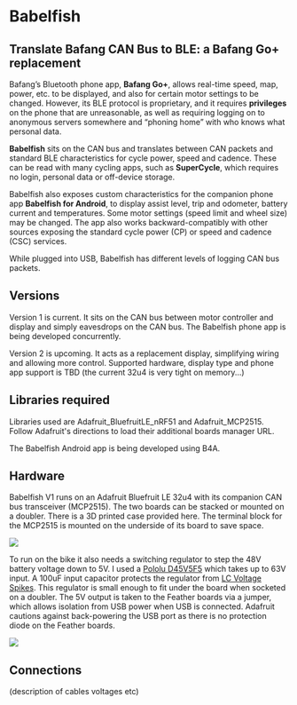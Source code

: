 # Babelfish

## Translate Bafang CAN Bus to BLE: a Bafang Go+ replacement

Bafang’s Bluetooth phone app, **Bafang Go+**, allows real-time speed, map, power, etc. to be displayed, and also for certain motor settings to be changed. However, its BLE protocol is proprietary, and it requires **privileges** on the phone that are unreasonable, as well as requiring logging on to anonymous servers somewhere and “phoning home” with who knows what personal data.

**Babelfish** sits on the CAN bus and translates between CAN packets and standard BLE characteristics for cycle power, speed and cadence. These can be read with many cycling apps, such as **SuperCycle**, which requires no login, personal data or off-device storage. 

Babelfish also exposes custom characteristics for the companion phone app **Babelfish for Android**, to display assist level, trip and odometer, battery current and temperatures. Some motor settings (speed limit and wheel size) may be changed. The app also works backward-compatibly with other sources exposing the standard cycle power (CP) or speed and cadence (CSC) services.

While plugged into USB, Babelfish has different levels of logging CAN bus packets. 

## Versions

Version 1 is current. It sits on the CAN bus between motor controller and display and simply eavesdrops on the CAN bus. The Babelfish phone app is being developed concurrently.

Version 2 is upcoming. It acts as a replacement display, simplifying wiring and allowing more control. Supported hardware, display type and phone app support is TBD (the current 32u4 is very tight on memory...)

## Libraries required

Libraries used are Adafruit_BluefruitLE_nRF51 and Adafruit_MCP2515. Follow Adafruit's directions to load their additional boards manager URL.

The Babelfish Android app is being developed using B4A.

## Hardware

Babelfish V1 runs on an Adafruit Bluefruit LE 32u4 with its companion CAN bus transceiver (MCP2515). The two boards can be stacked or mounted on a doubler. There is a 3D printed case provided here. The terminal block for the MCP2515 is mounted on the underside of its board to save space.

![](assets/2025-09-20-16-01-55-image.png)

To run on the bike it also needs a switching regulator to step the 48V battery voltage down to 5V. I used a [Pololu D45V5F5](https://www.pololu.com/category/335/d45v5fx-step-down-voltage-regulators) which takes up to 63V input. A 100uF input capacitor protects the regulator from [LC Voltage Spikes](https://www.pololu.com/docs/0J16/all). This regulator is small enough to fit under the board when socketed on a doubler. The 5V output is taken to the Feather boards via a jumper, which allows isolation from USB power when USB is connected. Adafruit cautions against back-powering the USB port as there is no protection diode on the Feather boards.

![](assets/2025-09-20-16-01-31-image.png)

## Connections

(description of cables voltages etc)

## 
